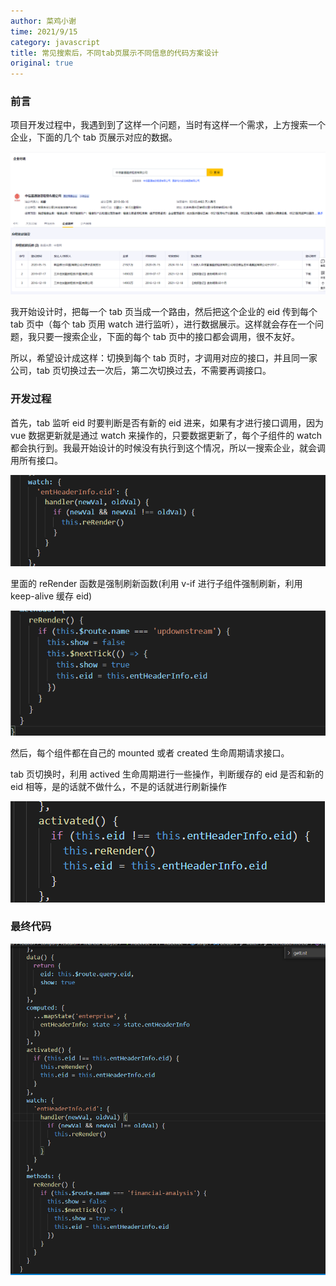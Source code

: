```yaml
---
author: 菜鸡小谢
time: 2021/9/15
category: javascript
title: 常见搜索后，不同tab页展示不同信息的代码方案设计
original: true
---
```


### **前言**

项目开发过程中，我遇到到了这样一个问题，当时有这样一个需求，上方搜索一个企业，下面的几个 tab 页展示对应的数据。

![image-20210915162344520](../../.vuepress/public/screenshot/image-20210915162344520.png)

我开始设计时，把每一个 tab 页当成一个路由，然后把这个企业的 eid 传到每个 tab 页中（每个 tab 页用 watch 进行监听），进行数据展示。这样就会存在一个问题，我只要一搜索企业，下面的每个 tab 页中的接口都会调用，很不友好。

所以，希望设计成这样：切换到每个 tab 页时，才调用对应的接口，并且同一家公司，tab 页切换过去一次后，第二次切换过去，不需要再调接口。

### **开发过程**

首先，tab 监听 eid 时要判断是否有新的 eid 进来，如果有才进行接口调用，因为 vue 数据更新就是通过 watch 来操作的，只要数据更新了，每个子组件的 watch 都会执行到。我最开始设计的时候没有执行到这个情况，所以一搜索企业，就会调用所有接口。

![image-20210915164745744](../../.vuepress/public/screenshot/image-20210915164745744.png)

里面的 reRender 函数是强制刷新函数(利用 v-if 进行子组件强制刷新，利用 keep-alive 缓存 eid)

![image-20210915164909417](../../.vuepress/public/screenshot/image-20210915164909417.png)

然后，每个组件都在自己的 mounted 或者 created 生命周期请求接口。

tab 页切换时，利用 actived 生命周期进行一些操作，判断缓存的 eid 是否和新的 eid 相等，是的话就不做什么，不是的话就进行刷新操作

![image-20210915180703330](../../.vuepress/public/screenshot/image-20210915180703330.png)

### **最终代码**

![image-20210915180806104](../../.vuepress/public/screenshot/image-20210915180806104.png)
